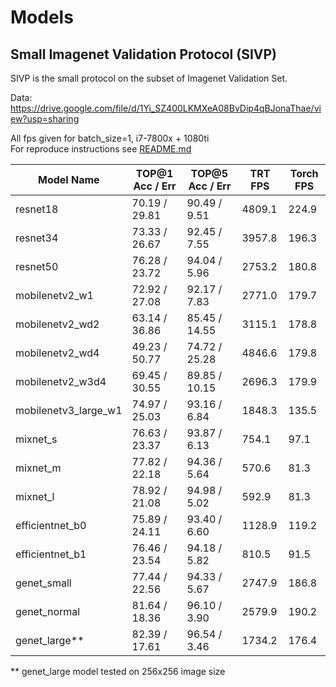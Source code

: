 # Models

## Small Imagenet Validation Protocol (SIVP)
SIVP is the small protocol on the subset of Imagenet Validation Set.

Data: https://drive.google.com/file/d/1Yi_SZ400LKMXeA08BvDip4qBJonaThae/view?usp=sharing <br>

All fps given for batch_size=1, i7-7800x + 1080ti<br>
For reproduce instructions see [README.md](../../README.md) 

| Model Name | TOP@1 Acc / Err | TOP@5 Acc / Err  | TRT FPS | Torch FPS |
|---|---|---|---|---|
| resnet18  | 70.19 / 29.81 |  90.49 / 9.51  | 4809.1  | 224.9  |
| resnet34  | 73.33 / 26.67 |  92.45 / 7.55 | 3957.8  | 196.3  |
| resnet50  | 76.28 / 23.72  | 94.04 / 5.96  | 2753.2 | 180.8  |
| mobilenetv2_w1  | 72.92 / 27.08  | 92.17 / 7.83  | 2771.0  | 179.7  |
| mobilenetv2_wd2  | 63.14 / 36.86  | 85.45 / 14.55  | 3115.1  | 178.8  |
| mobilenetv2_wd4  | 49.23 / 50.77  | 74.72 / 25.28  | 4846.6  | 179.8  |
| mobilenetv2_w3d4  | 69.45 / 30.55  | 89.85 / 10.15  | 2696.3  | 179.9  |
| mobilenetv3_large_w1  | 74.97 / 25.03  | 93.16 / 6.84  | 1848.3  | 135.5  |
| mixnet_s  | 76.63 / 23.37  | 93.87 / 6.13  | 754.1  | 97.1  |
| mixnet_m  | 77.82 / 22.18  | 94.36 / 5.64  | 570.6  | 81.3  |
| mixnet_l  | 78.92 / 21.08  | 94.98 / 5.02  | 592.9  | 81.3  |
| efficientnet_b0  | 75.89 / 24.11  | 93.40 / 6.60  | 1128.9  | 119.2  |
| efficientnet_b1  | 76.46 / 23.54  | 94.18 / 5.82  | 810.5  | 91.5  |
| genet_small  | 77.44 / 22.56  | 94.33 / 5.67  | 2747.9  | 186.8  |
| genet_normal  | 81.64 / 18.36  | 96.10 / 3.90  | 2579.9  | 190.2  |
| genet_large**  | 82.39 / 17.61  | 96.54 / 3.46  | 1734.2 | 176.4  |

** genet_large model tested on 256x256 image size